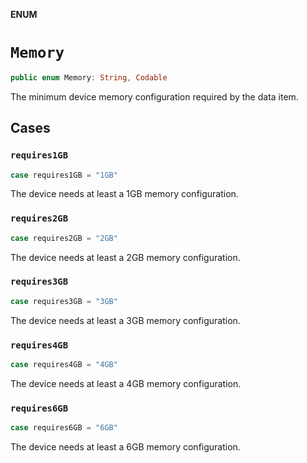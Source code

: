 **ENUM**

# `Memory`

```swift
public enum Memory: String, Codable
```

The minimum device memory configuration required by the data item.

## Cases
### `requires1GB`

```swift
case requires1GB = "1GB"
```

The device needs at least a 1GB memory configuration.

### `requires2GB`

```swift
case requires2GB = "2GB"
```

The device needs at least a 2GB memory configuration.

### `requires3GB`

```swift
case requires3GB = "3GB"
```

The device needs at least a 3GB memory configuration.

### `requires4GB`

```swift
case requires4GB = "4GB"
```

The device needs at least a 4GB memory configuration.

### `requires6GB`

```swift
case requires6GB = "6GB"
```

The device needs at least a 6GB memory configuration.
